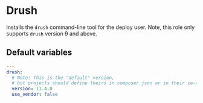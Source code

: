 # Drush
Installs the `drush` command-line tool for the deploy user. Note, this role only supports `drush` version 9 and above.

<!--ROLEVARS-->
## Default variables
```yaml
---
drush:
  # Note: This is the "default" version,
  # but projects should define theirs in composer.json or in their ce-deploy variables files.
  version: 11.4.0
  use_vendor: false
```

<!--ENDROLEVARS-->
